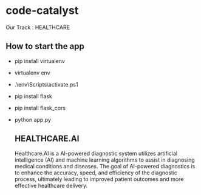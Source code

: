 # code-catalyst 
Our Track : HEALTHCARE


## How to start the app
- pip install virtualenv 
- virtualenv env
- .\env\Scripts\activate.ps1
- pip install flask
- pip install flask_cors
- python app.py

  ## HEALTHCARE.AI
  Healthcare.AI is a AI-powered diagnostic system utilizes artificial intelligence (AI) and machine learning algorithms to assist in diagnosing medical conditions and diseases. The goal of AI-powered diagnostics is to enhance the accuracy, speed, and efficiency of the diagnostic process, ultimately leading to improved patient outcomes and more effective healthcare delivery.
